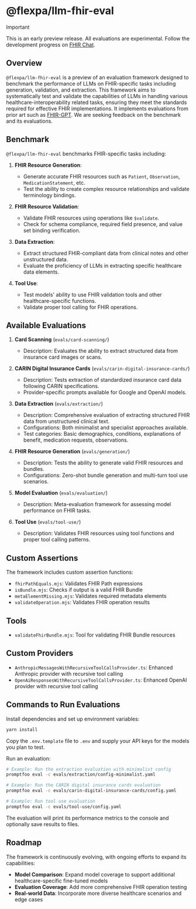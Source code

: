 # @flexpa/llm-fhir-eval

> [!IMPORTANT]
> This is an early preview release. All evaluations are experimental.
> Follow the development progress on [FHIR Chat](https://chat.fhir.org/#narrow/channel/323443-Artificial-Intelligence.2FMachine-Learning-.28AI.2FML.29/topic/LLM.20FHIR.20Eval.20Preview/near/483998202).

## Overview

`@flexpa/llm-fhir-eval` is a preview of an evaluation framework designed to benchmark the performance of LLMs on FHIR-specific tasks including generation, validation, and extraction. This framework aims to systematically test and validate the capabilities of LLMs in handling various healthcare-interoperability related tasks, ensuring they meet the standards required for effective FHIR implementations. It implements evaluations from prior art such as [FHIR-GPT](https://ai.nejm.org/doi/10.1056/AIcs2300301). We are seeking feedback on the benchmark and its evaluations.

## Benchmark

`@flexpa/llm-fhir-eval` benchmarks FHIR-specific tasks including:

1. **FHIR Resource Generation**:
   - Generate accurate FHIR resources such as `Patient`, `Observation`, `MedicationStatement`, etc.
   - Test the ability to create complex resource relationships and validate terminology bindings.

2. **FHIR Resource Validation**:
   - Validate FHIR resources using operations like `$validate`.
   - Check for schema compliance, required field presence, and value set binding verification.

3. **Data Extraction**:
   - Extract structured FHIR-compliant data from clinical notes and other unstructured data.
   - Evaluate the proficiency of LLMs in extracting specific healthcare data elements.

4. **Tool Use**:
   - Test models' ability to use FHIR validation tools and other healthcare-specific functions.
   - Validate proper tool calling for FHIR operations.

## Available Evaluations

1. **Card Scanning** (`evals/card-scanning/`)
   - Description: Evaluates the ability to extract structured data from insurance card images or scans.

2. **CARIN Digital Insurance Cards** (`evals/carin-digital-insurance-cards/`)
   - Description: Tests extraction of standardized insurance card data following CARIN specifications.
   - Provider-specific prompts available for Google and OpenAI models.

3. **Data Extraction** (`evals/extraction/`)
   - Description: Comprehensive evaluation of extracting structured FHIR data from unstructured clinical text.
   - Configurations: Both minimalist and specialist approaches available.
   - Test categories: Basic demographics, conditions, explanations of benefit, medication requests, observations.

4. **FHIR Resource Generation** (`evals/generation/`)
   - Description: Tests the ability to generate valid FHIR resources and bundles.
   - Configurations: Zero-shot bundle generation and multi-turn tool use scenarios.

5. **Model Evaluation** (`evals/evaluation/`)
   - Description: Meta-evaluation framework for assessing model performance on FHIR tasks.

6. **Tool Use** (`evals/tool-use/`)
   - Description: Validates FHIR resources using tool functions and proper tool calling patterns.

## Custom Assertions

The framework includes custom assertion functions:

- `fhirPathEquals.mjs`: Validates FHIR Path expressions
- `isBundle.mjs`: Checks if output is a valid FHIR Bundle
- `metaElementMissing.mjs`: Validates required metadata elements
- `validateOperation.mjs`: Validates FHIR operation results

## Tools

- `validateFhirBundle.mjs`: Tool for validating FHIR Bundle resources

## Custom Providers

- `AnthropicMessagesWithRecursiveToolCallsProvider.ts`: Enhanced Anthropic provider with recursive tool calling
- `OpenAiResponsesWithRecursiveToolCallsProvider.ts`: Enhanced OpenAI provider with recursive tool calling

## Commands to Run Evaluations

Install dependencies and set up environment variables:

```bash
yarn install
```

Copy the `.env.template` file to `.env` and supply your API keys for the models you plan to test.

Run an evaluation:

```bash
# Example: Run the extraction evaluation with minimalist config
promptfoo eval -c evals/extraction/config-minimalist.yaml

# Example: Run the CARIN digital insurance cards evaluation
promptfoo eval -c evals/carin-digital-insurance-cards/config.yaml

# Example: Run tool use evaluation
promptfoo eval -c evals/tool-use/config.yaml
```

The evaluation will print its performance metrics to the console and optionally save results to files.

## Roadmap

The framework is continuously evolving, with ongoing efforts to expand its capabilities:

- **Model Comparison**: Expand model coverage to support additional healthcare-specific fine-tuned models
- **Evaluation Coverage**: Add more comprehensive FHIR operation testing
- **Real-world Data**: Incorporate more diverse healthcare scenarios and edge cases
